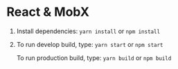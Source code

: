 # React & MobX

1. Install dependencies:
   `yarn install` or `npm install`
2. To run develop build, type:
   `yarn start` or `npm start`

   To run production build, type:
   `yarn build` or `npm build`
